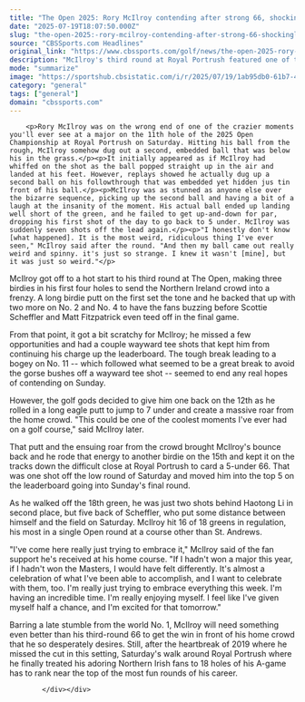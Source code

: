 ```yaml
---
title: "The Open 2025: Rory McIlroy contending after strong 66, shockingly hitting two balls on one shot Saturday"
date: "2025-07-19T18:07:50.000Z"
slug: "the-open-2025:-rory-mcilroy-contending-after-strong-66-shockingly-hitting-two-balls-on-one-shot-saturday"
source: "CBSSports.com Headlines"
original_link: "https://www.cbssports.com/golf/news/the-open-2025-rory-mcilroy-contending-after-strong-66-shockingly-hitting-two-balls-on-one-shot-saturday/"
description: "McIlroy's third round at Royal Portrush featured one of the most bizarre occurrences you'll ever see on a golf course"
mode: "summarize"
image: "https://sportshub.cbsistatic.com/i/r/2025/07/19/1ab95db0-61b7-4c39-8a45-b97dd30f06d2/thumbnail/1200x675/55d8b93a348bd6dcf813b8871e5afd97/rory.jpg"
category: "general"
tags: ["general"]
domain: "cbssports.com"
---
```

<div id="readability-page-1" class="page"><div>
        
        
                            
                
        <p>Rory McIlroy was on the wrong end of one of the crazier moments you'll ever see at a major on the 11th hole of the 2025 Open Championship at Royal Portrush on Saturday. Hitting his ball from the rough, McIlroy somehow dug out a second, embedded ball that was below his in the grass.</p><p>It initially appeared as if McIlroy had whiffed on the shot as the ball popped straight up in the air and landed at his feet. However, replays showed he actually dug up a second ball on his followthrough that was embedded yet hidden jus tin front of his ball.</p><p>McIlroy was as stunned as anyone else over the bizarre sequence, picking up the second ball and having a bit of a laugh at the insanity of the moment. His actual ball ended up landing well short of the green, and he failed to get up-and-down for par, dropping his first shot of the day to go back to 5 under. McIlroy was suddenly seven shots off the lead again.</p><p>"I honestly don't know [what happened]. It is the most weird, ridiculous thing I've ever seen," McIlroy said after the round. "And then my ball came out really weird and spinny. it's just so strange. I knew it wasn't [mine], but it was just so weird."</p>
        



<p>McIlroy got off to a hot start to his third round at The Open, making three birdies in his first four holes to send the Northern Ireland crowd into a frenzy. A long birdie putt on the first set the tone and he backed that up with two more on No. 2 and No. 4 to have the fans buzzing before Scottie Scheffler and Matt Fitzpatrick even teed off in the final game.&nbsp;</p>
<p>From that point, it got a bit scratchy for McIlroy; he missed a few opportunities and had a couple wayward tee shots that kept him from continuing his charge up the leaderboard. The tough break leading to a bogey on No. 11 -- which followed what seemed to be a great break to avoid the gorse bushes off a wayward tee shot -- seemed to end any real hopes of contending on Sunday.&nbsp;</p><p>However, the golf gods decided to give him one back on the 12th as he rolled in a long eagle putt to jump to 7 under and create a massive roar from the home crowd. "This could be one of the coolest moments I've ever had on a golf course," said McIlroy later.</p>
        


<p>That putt and the ensuing roar from the crowd brought McIlroy's bounce back and he rode that energy to another birdie on the 15th and kept it on the tracks down the difficult close at Royal Portrush to card a 5-under 66. That was one shot off the low round of Saturday and moved him into the top 5 on the leaderboard going into Sunday's final round.</p><p>As he walked off the 18th green, he was just two shots behind Haotong Li in second place, but five back of Scheffler, who put some distance between himself and the field on Saturday. McIlroy hit 16 of 18 greens in regulation, his most in a single Open round at a course other than St. Andrews.</p><p>"I've come here really just trying to embrace it," McIlroy said of the fan support he's received at his home course. "If I hadn't won a major this year, if I hadn't won the Masters, I would have felt differently. It's almost a celebration of what I've been able to accomplish, and I want to celebrate with them, too. I'm really just trying to embrace everything this week. I'm having an incredible time. I'm really enjoying myself. I feel like I've given myself half a chance, and I'm excited for that tomorrow."</p>
        

<p>Barring a late stumble from the world No. 1, McIlroy will need something even better than his third-round 66 to get the win in front of his home crowd that he so desperately desires. Still, after the heartbreak of 2019 where he missed the cut in this setting, Saturday's walk around Royal Portrush where he finally treated his adoring Northern Irish fans to 18 holes of his A-game has to rank near the top of the most fun rounds of his career.</p>


        
            </div></div>